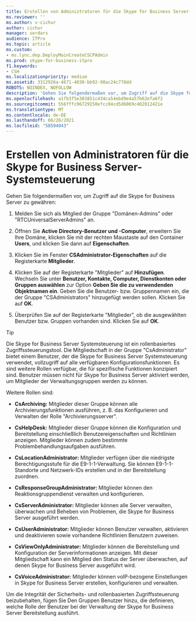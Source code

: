 ```yaml
---
title: Erstellen von Administratoren für die Skype for Business Server-Systemsteuerung
ms.reviewer: ''
ms.author: v-cichur
author: cichur
manager: serdars
audience: ITPro
ms.topic: article
ms.custom:
- ms.lync.dep.DeployMainCreateCSCPAdmin
ms.prod: skype-for-business-itpro
f1.keywords:
- CSH
ms.localizationpriority: medium
ms.assetid: 3312926a-4671-4030-bb92-90ac24c778dd
ROBOTS: NOINDEX, NOFOLLOW
description: 'Gehen Sie folgendermaßen vor, um Zugriff auf die Skype for Business Server zu gewähren:'
ms.openlocfilehash: a1fb3f5e303851c434ca54ebd9e4a57b62efa6f2
ms.sourcegitcommit: 556fffc96729150efcc04cd5d6069c402012421e
ms.translationtype: MT
ms.contentlocale: de-DE
ms.lasthandoff: 08/26/2021
ms.locfileid: "58594043"
---
```

# <a name="create-skype-for-business-server-control-panel-administrators"></a>Erstellen von Administratoren für die Skype for Business Server-Systemsteuerung
 
Gehen Sie folgendermaßen vor, um Zugriff auf die Skype for Business Server zu gewähren:
  
1. Melden Sie sich als Mitglied der Gruppe "Domänen-Admins" oder "RTCUniversalServerAdmins" an.
    
2. Öffnen Sie **Active Directory-Benutzer und -Computer**, erweitern Sie Ihre Domäne, klicken Sie mit der rechten Maustaste auf den Container **Users**, und klicken Sie dann auf **Eigenschaften**.
    
3. Klicken Sie im Fenster **CSAdministrator-Eigenschaften** auf die Registerkarte **Mitglieder**.
    
4. Klicken Sie auf der Registerkarte "Mitglieder" auf **Hinzufügen**. Wechseln Sie unter **Benutzer, Kontakte, Computer, Dienstkonten oder Gruppen auswählen** zur Option **Geben Sie die zu verwendenden Objektnamen ein**. Geben Sie die Benutzer- bzw. Gruppennamen ein, die der Gruppe "CSAdministrators" hinzugefügt werden sollen. Klicken Sie auf **OK**.
    
5. Überprüfen Sie auf der Registerkarte "Mitglieder", ob die ausgewählten Benutzer bzw. Gruppen vorhanden sind. Klicken Sie auf **OK**.
    
> [!TIP]
> Die Skype for Business Server Systemsteuerung ist ein rollenbasiertes Zugriffssteuerungstool. Die Mitgliedschaft in der Gruppe "CsAdministrator" bietet einem Benutzer, der die Skype for Business Server Systemsteuerung verwendet, vollzugriff auf alle verfügbaren Konfigurationsfunktionen. Es sind weitere Rollen verfügbar, die für spezifische Funktionen konzipiert sind. Benutzer müssen nicht für Skype for Business Server aktiviert werden, um Mitglieder der Verwaltungsgruppen werden zu können. 
  
Weitere Rollen sind:
  
- **CsArchiving:** Mitglieder dieser Gruppe können alle Archivierungsfunktionen ausführen, z. B. das Konfigurieren und Verwalten der Rolle "Archivierungsserver".
    
- **CsHelpDesk:** Mitglieder dieser Gruppe können die Konfiguration und Bereitstellung einschließlich Benutzereigenschaften und Richtlinien anzeigen. Mitglieder können zudem bestimmte Problembehandlungsaufgaben ausführen.
    
- **CsLocationAdministrator:** Mitglieder verfügen über die niedrigste Berechtigungsstufe für die E9-1-1-Verwaltung. Sie können E9-1-1-Standorte und Netzwerk-IDs erstellen und in der Bereitstellung zuordnen.
    
- **CsResponseGroupAdministrator:** Mitglieder können den Reaktionsgruppendienst verwalten und konfigurieren.
    
- **CsServerAdministrator:** Mitglieder können alle Server verwalten, überwachen und Beheben von Problemen, die Skype for Business Server ausgeführt werden.
    
- **CsUserAdministrator:** Mitglieder können Benutzer verwalten, aktivieren und deaktivieren sowie vorhandene Richtlinien Benutzern zuweisen.
    
- **CsViewOnlyAdministrator:** Mitglieder können die Bereitstellung und Konfiguration der Serverinformationen anzeigen. Mit dieser Mitgliedschaft kann ein Mitglied den Status der Server überwachen, auf denen Skype for Business Server ausgeführt wird.
    
- **CsVoiceAdministrator:** Mitglieder können voIP-bezogene Einstellungen in Skype for Business Server erstellen, konfigurieren und verwalten.
    
Um die Integrität der Sicherheits- und rollenbasierten Zugriffssteuerung beizubehalten, fügen Sie Den Gruppen Benutzer hinzu, die definieren, welche Rolle der Benutzer bei der Verwaltung der Skype for Business Server Bereitstellung ausführt.
  

